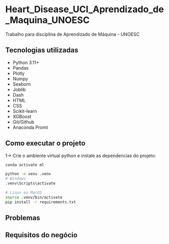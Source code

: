# Heart_Disease_UCI_Aprendizado_de_Maquina_UNOESC
Trabalho para disciplina de Aprendizado de Máquina - UNOESC


## Tecnologias utilizadas
- Python 3.11+
- Pandas
- Plotly
- Numpy
- Seaborn
- Joblib
- Dash
- HTML
- CSS
- Scikit-learn
- XGBoost
- Git/Github
- Anaconda Promt

## Como executar o projeto
1→ Crie o ambiente virtual python e instale as dependencias do projeto:
```bash
conda activate ml 

python -m venv .venv
# Windows
.venv\Scripts\activate

# Linux ou MacOS
source .venv/bin/activate
pip install -r requirements.txt
``` 


## Problemas
## Requisitos do negócio